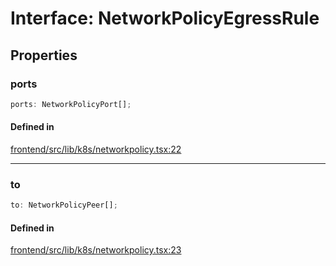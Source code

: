 # Interface: NetworkPolicyEgressRule

## Properties

### ports

```ts
ports: NetworkPolicyPort[];
```

#### Defined in

[frontend/src/lib/k8s/networkpolicy.tsx:22](https://github.com/headlamp-k8s/headlamp/blob/2481a1c9f2b4a69a9320466e7a455215b14b97b0/frontend/src/lib/k8s/networkpolicy.tsx#L22)

***

### to

```ts
to: NetworkPolicyPeer[];
```

#### Defined in

[frontend/src/lib/k8s/networkpolicy.tsx:23](https://github.com/headlamp-k8s/headlamp/blob/2481a1c9f2b4a69a9320466e7a455215b14b97b0/frontend/src/lib/k8s/networkpolicy.tsx#L23)
